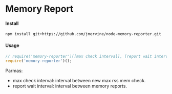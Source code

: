 # Memory Report

#### Install

```
npm install git+https://github.com/jmervine/node-memory-reporter.git
```

#### Usage

``` javascript
// require('memory-reporter')([max check interval], [report wait interval]);
require('memory-reporter')();
```

Parmas:

* max check interval: interval between new max rss mem check.
* report wait interval: interval between memory reports.


